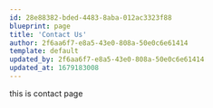 ```yaml
---
id: 28e88382-bded-4483-8aba-012ac3323f88
blueprint: page
title: 'Contact Us'
author: 2f6aa6f7-e8a5-43e0-808a-50e0c6e61414
template: default
updated_by: 2f6aa6f7-e8a5-43e0-808a-50e0c6e61414
updated_at: 1679183008
---
```

this is contact page